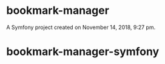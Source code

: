 bookmark-manager
================

A Symfony project created on November 14, 2018, 9:27 pm.
# bookmark-manager-symfony
